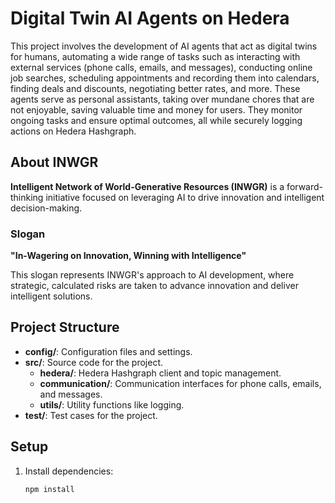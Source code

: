 # Digital Twin AI Agents on Hedera

This project involves the development of AI agents that act as digital twins for humans, automating a wide range of tasks such as interacting with external services (phone calls, emails, and messages), conducting online job searches, scheduling appointments and recording them into calendars, finding deals and discounts, negotiating better rates, and more. 
These agents serve as personal assistants, taking over mundane chores that are not enjoyable, saving valuable time and money for users. They monitor ongoing tasks and ensure optimal outcomes, all while securely logging actions on Hedera Hashgraph.

## About INWGR

**Intelligent Network of World-Generative Resources (INWGR)** is a forward-thinking initiative focused on leveraging AI to drive innovation and intelligent decision-making.

### Slogan

**"In-Wagering on Innovation, Winning with Intelligence"**

This slogan represents INWGR's approach to AI development, where strategic, calculated risks are taken to advance innovation and deliver intelligent solutions.

## Project Structure

- **config/**: Configuration files and settings.
- **src/**: Source code for the project.
  - **hedera/**: Hedera Hashgraph client and topic management.
  - **communication/**: Communication interfaces for phone calls, emails, and messages.
  - **utils/**: Utility functions like logging.
- **test/**: Test cases for the project.

## Setup

1. Install dependencies:
   ```bash
   npm install
